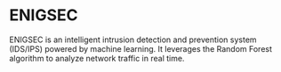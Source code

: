 # ENIGSEC
ENIGSEC is an intelligent intrusion detection and prevention system (IDS/IPS) powered by machine learning. It leverages the Random Forest algorithm to analyze network traffic in real time.

